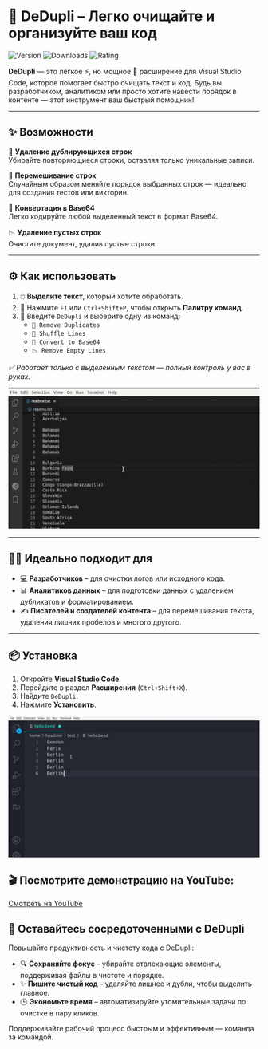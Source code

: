 # 🧹 DeDupli – Легко очищайте и организуйте ваш код

![Version](https://badgen.net/badge/version/3.5.6/blue)
![Downloads](https://badgen.net/badge/downloads/4.5k/blue)
![Rating](https://badgen.net/badge/rating/⭐⭐⭐⭐☆/blue)

**DeDupli** — это лёгкое ⚡, но мощное 💪 расширение для Visual Studio Code, которое помогает быстро очищать текст и код. Будь вы разработчиком, аналитиком или просто хотите навести порядок в контенте — этот инструмент ваш быстрый помощник!

---

## ✨ Возможности

🧽 **Удаление дублирующихся строк**  
Убирайте повторяющиеся строки, оставляя только уникальные записи.

🔀 **Перемешивание строк**  
Случайным образом меняйте порядок выбранных строк — идеально для создания тестов или викторин.

🧾 **Конвертация в Base64**  
Легко кодируйте любой выделенный текст в формат Base64.

📉 **Удаление пустых строк**  
Очистите документ, удалив пустые строки.

---

## ⚙️ Как использовать

1. 🖱️ **Выделите текст**, который хотите обработать.
2. 🎯 Нажмите `F1` или `Ctrl+Shift+P`, чтобы открыть **Палитру команд**.
3. 💼 Введите `DeDupli` и выберите одну из команд:
   - `🧽 Remove Duplicates`
   - `🔀 Shuffle Lines`
   - `🧾 Convert to Base64`
   - `📉 Remove Empty Lines`

*✅ Работает только с выделенным текстом — полный контроль у вас в руках.*

[![Расширение Vscode](/translations/demo.gif 'Демонстрация расширения')](https://learnwithyan.com)

---

## 👨‍💻 Идеально подходит для

- 💻 **Разработчиков** – для очистки логов или исходного кода.
- 📊 **Аналитиков данных** – для подготовки данных с удалением дубликатов и форматированием.
- ✍️ **Писателей и создателей контента** – для перемешивания текста, удаления лишних пробелов и многого другого.

---

## 📦 Установка

1. Откройте **Visual Studio Code**.
2. Перейдите в раздел **Расширения** (`Ctrl+Shift+X`).
3. Найдите `DeDupli`.
4. Нажмите **Установить**.

[![Расширение Vscode](/translations/demo2.gif 'Демонстрация расширения')](https://learnwithyan.com)

## 🎬 Посмотрите демонстрацию на YouTube:

[Смотреть на YouTube](https://www.youtube.com/watch?v=f9PHCYbTWbc)

## 🧠 Оставайтесь сосредоточенными с DeDupli

Повышайте продуктивность и чистоту кода с DeDupli:

- 🔍 **Сохраняйте фокус** – убирайте отвлекающие элементы, поддерживая файлы в чистоте и порядке.
- ✨ **Пишите чистый код** – удаляйте лишнее и дубли, чтобы выделить главное.
- 🕒 **Экономьте время** – автоматизируйте утомительные задачи по очистке в пару кликов.

Поддерживайте рабочий процесс быстрым и эффективным — команда за командой.
